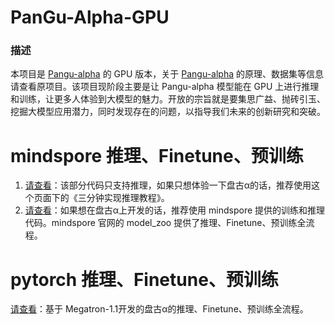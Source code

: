 # PanGu-Alpha-GPU

 

### 描述

本项目是  [Pangu-alpha](https://git.openi.org.cn/PCL-Platform.Intelligence/PanGu-Alpha) 的 GPU 版本，关于  [Pangu-alpha](https://git.openi.org.cn/PCL-Platform.Intelligence/PanGu-Alpha) 的原理、数据集等信息请查看原项目。该项目现阶段主要是让 Pangu-alpha 模型能在 GPU 上进行推理和训练，让更多人体验到大模型的魅力。开放的宗旨就是要集思广益、抛砖引玉、挖掘大模型应用潜力，同时发现存在的问题，以指导我们未来的创新研究和突破。



# mindspore 推理、Finetune、预训练

1. [请查看](inference_mindspore_gpu/README.md)：该部分代码只支持推理，如果只想体验一下盘古α的话，推荐使用这个页面下的《三分钟实现推理教程》。
2. [请查看](https://gitee.com/mindspore/mindspore/tree/master/model_zoo/official/nlp/pangu_alpha)：如果想在盘古α上开发的话，推荐使用 mindspore 提供的训练和推理代码。mindspore 官网的 model_zoo 提供了推理、Finetune、预训练全流程。

# pytorch 推理、Finetune、预训练

[请查看](panguAlpha_pytorch/README.md)：基于 Megatron-1.1开发的盘古α的推理、Finetune、预训练全流程。
